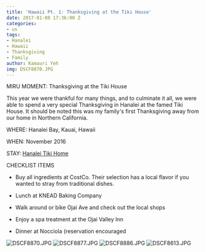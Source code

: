 ```yaml
---
title: 'Hawaii Pt. 1: Thanksgiving at the Tiki House'
date: 2017-01-08 17:36:00 Z
categories:
- us
tags:
- Hanalei
- Hawaii
- Thanksgiving
- Family
author: Kamauri Yeh
img: DSCF8870.JPG
---
```


MIRU MOMENT: Thanksgiving at the Tiki House

This year we were thankful for many things, and to culminate it all, we were able to spend a very special Thanksgiving in Hanalei at the famed Tiki House. It should be noted this was my family's first Thanksgiving away from our home in Northern California. 

WHERE: Hanalei Bay, Kauai, Hawaii

WHEN: November 2016

STAY: [Hanalei Tiki Home](https://www.vrbo.com/290843)

CHECKLIST ITEMS

* Buy all ingredients at CostCo. Their selection has a local flavor if you wanted to stray from traditional dishes.

* Lunch at KNEAD Baking Company

* Walk around or bike Ojai Ave and check out the local shops

* Enjoy a spa treatment at the Ojai Valley Inn

* Dinner at Nocciola (reservation encouraged

![DSCF8870.JPG](/uploads/DSCF8870.JPG)
![DSCF8877.JPG](/uploads/DSCF8877.JPG)
![DSCF8886.JPG](/uploads/DSCF8886.JPG)
![DSCF8613.JPG](/uploads/DSCF8613.JPG)